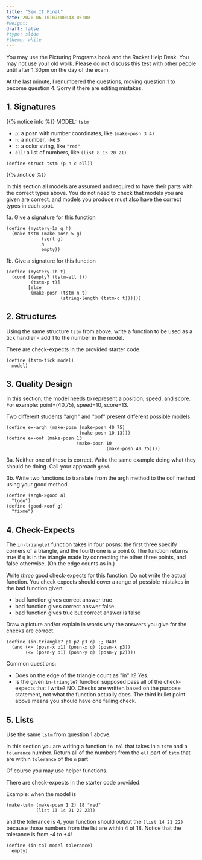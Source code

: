 ```yaml
---
title: "Sem.II Final"
date: 2020-06-10T07:00:43-05:00
#weight: 
draft: false
#type: slide
#theme: white
---
```


You may use the Picturing Programs book and the Racket Help Desk. You
may not use your old work. Please do not discuss this test with other people
until after 1:30pm on the day of the exam.

At the last minute, I renumbered the questions, moving question 1 to
become question 4. Sorry if there are editing mistakes.

## 1. Signatures

{{% notice info %}}
MODEL: `tstm`

- `p`: a posn with number coordinates, like `(make-posn 3 4)`
- `n`: a number, like `5`
- `c`: a color string, like `"red"`
- `ell`: a list of numbers, like `(list 8 15 20 21)`

```racket
(define-struct tstm (p n c ell))
```
{{% /notice %}}

In this section all models are assumed and required to have their
parts with the correct types above. You do not need to check that
models you are given are correct, and models you produce must also
have the correct types in each spot.

1a. Give a signature for this function

```racket
(define (mystery-1a g h)
  (make-tstm (make-posn 5 g)
             (sqrt g)
             h
             empty))
```

1b. Give a signature for this function

```racket
(define (mystery-1b t)
  (cond [(empty? (tstm-ell t))
         (tstm-p t)]
        [else
         (make-posn (tstm-n t)
                    (string-length (tstm-c t)))]))
```

## 2. Structures

Using the same structure `tstm` from above, write a function to be
used as a tick handler - add 1 to the number in the model.

There are check-expects in the provided starter code.

```racket
(define (tstm-tick model)
  model)
```

## 3. Quality Design


In this section, the model needs to represent a position, speed, and score.
For example: point=(40,75), speed=10, score=13.

Two different students "argh" and "oof" present different possible models.

```racket
(define ex-argh (make-posn (make-posn 40 75)
                           (make-posn 10 13)))
(define ex-oof (make-posn 13
                          (make-posn 10
                                     (make-posn 40 75))))
```

3a. Neither one of these is correct. Write the same example 
doing what they should be doing.
     Call your approach `good`.

3b. Write two functions to translate from the argh method to the oof method
     using your good method.

```racket
(define (argh->good a)
  "todo")
(define (good->oof g)
  "fixme")
```


## 4. Check-Expects

The `in-triangle?` function takes in four posns: the first three
specify corners of a triangle, and the fourth one is a point
`Q`. The function returns true if `Q` is in the triangle made by connecting
the other three points, and false otherwise. (On the edge counts as in.)
   
Write *three* good check-expects for this function. Do
not write the actual function. You check expects should cover a
range of possible mistakes in the bad function given: 
   
   - bad function gives correct answer true
   - bad function gives correct answer false
   - bad function gives true but correct answer is false

Draw a picture and/or explain in words why the answers you give
for the checks are correct.
   
```racket
(define (in-triangle? p1 p2 p3 q) ;; BAD!
  (and (<= (posn-x p1) (posn-x q) (posn-x p3))
       (<= (posn-y p1) (posn-y q) (posn-y p2))))
```

Common questions: 

* Does on the edge of the triangle count as "in" it? Yes.
* Is the given `in-triangle?` function supposed pass all of the
  check-expects that I write? NO. Checks are written based on the
  purpose statement, not what the function actually does. The third
  bullet point above means you should have one failing check.

## 5. Lists

Use the same `tstm` from question 1 above.

In this section you are writing a function `in-tol` that takes in a
`tstm` and a `tolerance` number. Return all of the numbers from the `ell`
part of `tstm` that are within `tolerance` of the `n` part

Of course you may use helper functions.

There are check-expects in the starter code provided. 

Example: when the model is
```racket
(make-tstm (make-posn 1 2) 18 "red"
           (list 13 14 21 22 23))
```
and the tolerance is 4, your function should output the `(list 14
21 22)` because those numbers from the list are within 4 of 18. Notice
that the tolerance is from -4 to +4!

```racket
(define (in-tol model tolerance)
  empty)
```
